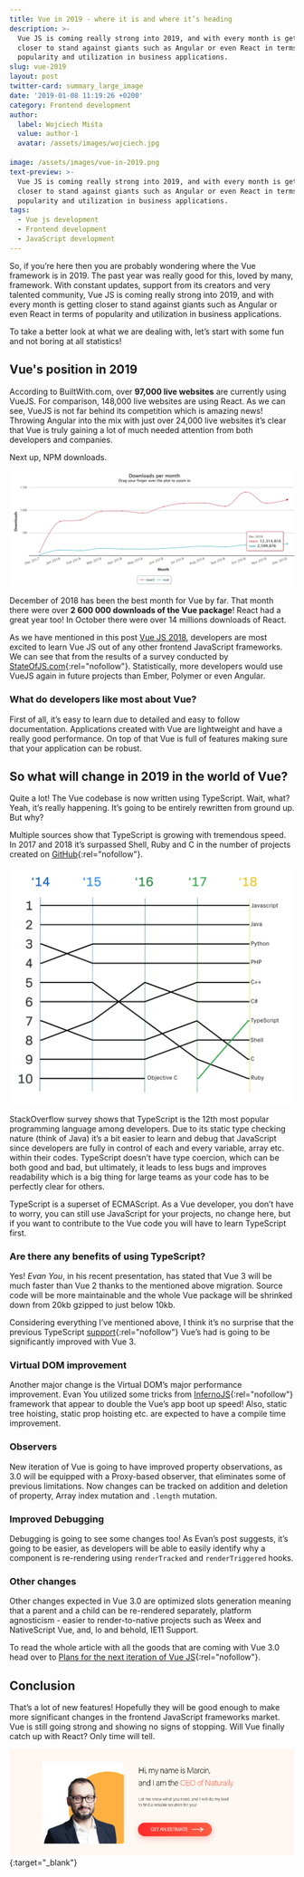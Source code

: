 ```yaml
---
title: Vue in 2019 - where it is and where it’s heading
description: >-
  Vue JS is coming really strong into 2019, and with every month is getting
  closer to stand against giants such as Angular or even React in terms of
  popularity and utilization in business applications.
slug: vue-2019
layout: post
twitter-card: summary_large_image
date: '2019-01-08 11:19:26 +0200'
category: Frontend development
author:
  label: Wojciech Miśta
  value: author-1
  avatar: /assets/images/wojciech.jpg

image: /assets/images/vue-in-2019.png
text-preview: >-
  Vue JS is coming really strong into 2019, and with every month is getting
  closer to stand against giants such as Angular or even React in terms of
  popularity and utilization in business applications.
tags:
  - Vue js development
  - Frontend development
  - JavaScript development
---
```

So, if you’re here then you are probably wondering where the Vue framework is in 2019. The past year was really good for this, loved by many, framework. With constant updates, support from its creators and very talented community, Vue JS is coming really strong into 2019, and with every month is getting closer to stand against giants such as Angular or even React in terms of popularity and utilization in business applications.

To take a better look at what we are dealing with, let’s start with some fun and not boring at all statistics! 

## Vue's position in 2019

According to BuiltWith.com, over **97,000 live websites** are currently using VueJS. For comparison, 148,000 live websites are using React. As we can see, VueJS is not far behind its competition which is amazing news! Throwing Angular into the mix with just over 24,000 live websites it’s clear that Vue is truly gaining a lot of much needed attention from both developers and companies. 

Next up, NPM downloads.

![npm stats 2019 vue react](/assets/images/npm-stat-2019-vue-react.jpg)

December of 2018 has been the best month for Vue by far. That month there were over **2 600 000 downloads of the Vue package**! React had a great year too! In October there were over 14 millions downloads of React. 

As we have mentioned in this post [Vue JS 2018](https://naturaily.com/blog/vue-js-2018), developers are most excited to learn Vue JS out of any other frontend JavaScript frameworks. We can see that from the results of a survey conducted by [StateOfJS.com](https://2018.stateofjs.com/front-end-frameworks/vuejs/){:rel="nofollow"}. Statistically, more developers would use VueJS again in future projects than Ember, Polymer or even Angular. 

### What do developers like most about Vue?

First of all, it’s easy to learn due to detailed and easy to follow documentation. Applications created with Vue are lightweight and have a really good performance. On top of that Vue is full of features making sure that your application can be robust. 

## So what will change in 2019 in the world of Vue?

Quite a lot! The Vue codebase is now written using TypeScript. Wait, what? Yeah, it’s really happening. It’s going to be entirely rewritten from ground up. But why?

Multiple sources show that TypeScript is growing with tremendous speed. In 2017 and 2018 it’s surpassed Shell, Ruby and C in the number of projects created on [GitHub](https://octoverse.github.com/projects){:rel="nofollow"}. 

![github octoverse typescript 2019](/assets/images/typescript-2019-github.jpg)

StackOverflow survey shows that TypeScript is the 12th most popular programming language among developers. Due to its static type checking nature (think of Java) it’s a bit easier to learn and debug that JavaScript since developers are fully in control of each and every variable, array etc. within their codes. TypeScript doesn’t have type coercion, which can be both good and bad, but ultimately, it leads to less bugs and improves readability which is a big thing for large teams as your code has to be perfectly clear for others. 

TypeScript is a superset of ECMAScript. As a Vue developer, you don’t have to worry, you can still use JavaScript for your projects, no change here, but if you want to contribute to the Vue code you will have to learn TypeScript first. 

### Are there any benefits of using TypeScript?

Yes! _Evan You_, in his recent presentation, has stated that Vue 3 will be much faster than Vue 2 thanks to the mentioned above migration. Source code will be more maintainable and the whole Vue package will be shrinked down from 20kb gzipped to just below 10kb. 

Considering everything I’ve mentioned above, I think it’s no surprise that the previous TypeScript [support](https://vuejs.org/v2/guide/typescript.html){:rel="nofollow"} Vue’s had is going to be significantly improved with Vue 3.

### Virtual DOM improvement

Another major change is the Virtual DOM’s major performance improvement. Evan You utilized some tricks from [InfernoJS](https://infernojs.org/){:rel="nofollow"} framework that appear to double the Vue’s app boot up speed! Also, static tree hoisting, static prop hoisting etc. are expected to have a compile time improvement.

### Observers

New iteration of Vue is going to have improved property observations, as 3.0 will be equipped with a Proxy-based observer, that eliminates some of previous limitations. Now changes can be tracked on addition and deletion of property, Array index mutation and `.length` mutation.

### Improved Debugging

Debugging is going to see some changes too! As Evan’s post suggests, it’s going to be easier, as developers will be able to easily identify why a component is re-rendering using `renderTracked` and `renderTriggered` hooks. 

### Other changes

Other changes expected in Vue 3.0 are optimized slots generation meaning that a parent and a child can be re-rendered separately, platform agnosticism - easier to render-to-native projects such as Weex and NativeScript Vue, and, lo and behold, IE11 Support.

To read the whole article with all the goods that are coming with Vue 3.0 head over to [Plans for the next iteration of Vue JS](https://medium.com/the-vue-point/plans-for-the-next-iteration-of-vue-js-777ffea6fabf){:rel="nofollow"}.

## Conclusion

That’s a lot of new features! Hopefully they will be good enough to make more significant changes in the frontend JavaScript frameworks market. Vue is still going strong and showing no signs of stopping. Will Vue finally catch up with React? Only time will tell.

[![Get an estimate](/assets/images/get-an-estimate.png)](https://naturaily.com/get-an-estimate){:target="_blank"}
